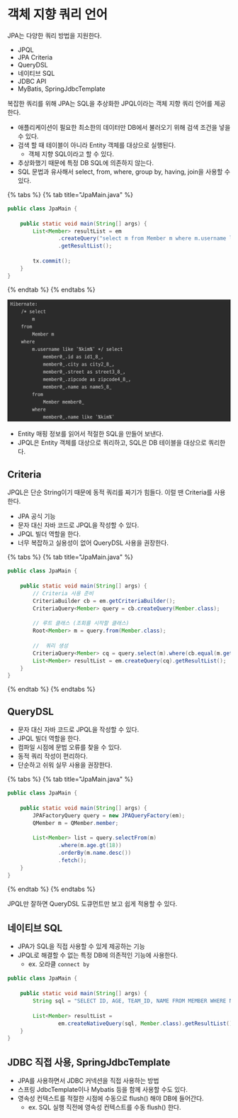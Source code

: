 # 객체 지향 쿼리 언어

JPA는 다양한 쿼리 방법을 지원한다.

- JPQL
- JPA Criteria
- QueryDSL
- 네이티브 SQL
- JDBC API
- MyBatis, SpringJdbcTemplate

복잡한 쿼리를 위해 JPA는 SQL을 추상화한 JPQL이라는 객체 지향 쿼리 언어를 제공한다.

- 애플리케이션이 필요한 최소한의 데이터만 DB에서 불러오기 위해 검색 조건을 넣을 수 있다.
- 검색 할 때 테이블이 아니라 Entity 객체를 대상으로 실행된다.
    - 객체 지향 SQL이라고 할 수 있다.
- 추상화했기 때문에 특정 DB SQL에 의존하지 않는다.
- SQL 문법과 유사해서 select, from, where, group by, having, join을 사용할 수 있다.

{% tabs %} {% tab title="JpaMain.java" %}

```java
public class JpaMain {

    public static void main(String[] args) {
        List<Member> resultList = em
                .createQuery("select m from Member m where m.username like '%kim%'", Member.class)
                .getResultList();

        tx.commit();
    }
}
```

{% endtab %} {% endtabs %}

![](../../.gitbook/assets/kimyounghan-orm-jpa/10/screenshot%202021-04-03%20오후%204.21.46.png)

- Entity 매핑 정보를 읽어서 적절한 SQL을 만들어 보낸다.
- JPQL은 Entity 객체를 대상으로 쿼리하고, SQL은 DB 테이블을 대상으로 쿼리한다.

## Criteria

JPQL은 단순 String이기 때문에 동적 쿼리를 짜기가 힘들다. 이럴 땐 Criteria를 사용한다.

- JPA 공식 기능
- 문자 대신 자바 코드로 JPQL을 작성할 수 있다.
- JPQL 빌더 역할을 한다.
- 너무 복잡하고 실용성이 없어 QueryDSL 사용을 권장한다.

{% tabs %} {% tab title="JpaMain.java" %}

```java
public class JpaMain {

    public static void main(String[] args) {
        // Criteria 사용 준비
        CriteriaBuilder cb = em.getCriteriaBuilder();
        CriteriaQuery<Member> query = cb.createQuery(Member.class);

        // 루트 클래스 (조회를 시작할 클래스)
        Root<Member> m = query.from(Member.class);

        //  쿼리 생성
        CriteriaQuery<Member> cq = query.select(m).where(cb.equal(m.get("username"), "kim"));
        List<Member> resultList = em.createQuery(cq).getResultList();
    }
}
```

{% endtab %} {% endtabs %}

## QueryDSL

- 문자 대신 자바 코드로 JPQL을 작성할 수 있다.
- JPQL 빌더 역할을 한다.
- 컴파일 시점에 문법 오류를 찾을 수 있다.
- 동적 쿼리 작성이 편리하다.
- 단순하고 쉬워 실무 사용을 권장한다.

{% tabs %} {% tab title="JpaMain.java" %}

```java
public class JpaMain {

    public static void main(String[] args) {
        JPAFactoryQuery query = new JPAQueryFactory(em);
        QMember m = QMember.member;

        List<Member> list = query.selectFrom(m)
                .where(m.age.gt(18))
                .orderBy(m.name.desc())
                .fetch();
    }
}
```

{% endtab %} {% endtabs %}

JPQL만 잘하면 QueryDSL 도큐먼트만 보고 쉽게 적용할 수 있다.

## 네이티브 SQL

- JPA가 SQL을 직접 사용할 수 있게 제공하는 기능
- JPQL로 해결할 수 없는 특정 DB에 의존적인 기능에 사용한다.
    - ex. 오라클 `connect by`

```java
public class JpaMain {

    public static void main(String[] args) {
        String sql = "SELECT ID, AGE, TEAM_ID, NAME FROM MEMBER WHERE NAME = ‘kim’";

        List<Member> resultList =
                em.createNativeQuery(sql, Member.class).getResultList();
    }
}
```

## JDBC 직접 사용, SpringJdbcTemplate

- JPA를 사용하면서 JDBC 커넥션을 직접 사용하는 방법
- 스프링 JdbcTemplate이나 Mybatis 등을 함께 사용할 수도 있다.
- 영속성 컨텍스트를 적절한 시점에 수동으로 flush() 해야 DB에 들어간다.
    - ex. SQL 실행 직전에 영속성 컨텍스트를 수동 flush() 한다.
